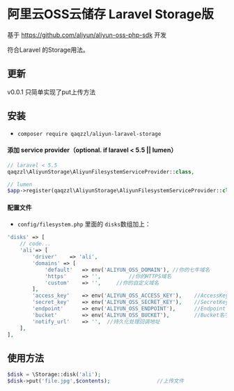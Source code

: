 # 阿里云OSS云储存 Laravel Storage版

基于 https://github.com/aliyun/aliyun-oss-php-sdk 开发

符合Laravel 的Storage用法。

## 更新

v0.0.1  只简单实现了put上传方法

## 安装

- ```composer require qaqzzl/aliyun-laravel-storage```

#### 添加 service provider（optional. if laravel < 5.5 || lumen）
```PHP
// laravel < 5.5
qaqzzl\AliyunStorage\AliyunFilesystemServiceProvider::class,

// lumen
$app->register(qaqzzl\AliyunStorage\AliyunFilesystemServiceProvider::class);
```

#### 配置文件
- ```config/filesystem.php``` 里面的 ```disks```数组加上：
```php
'disks' => [
    // code...
    'ali'=> [
        'driver'    => 'ali',
        'domains' => [
            'default'   => env('ALIYUN_OSS_DOMAIN'), //你的七牛域名
            'https'     => '',         //你的HTTPS域名
            'custom'    => '',     //你的自定义域名
        ],
        'access_key'    => env('ALIYUN_OSS_ACCESS_KEY'),    //AccessKey
        'secret_key'    => env('ALIYUN_OSS_SECRET_KEY'),    //SecretKey
        'endpoint'      => env('ALIYUN_OSS_ENDPOINT'),      //Endpoint
        'bucket'        => env('ALIYUN_OSS_BUCKET'),        //Bucket名字
        'notify_url'    => '',  //持久化处理回调地址
    ],
],
```

## 使用方法
```php
$disk = \Storage::disk('ali');
$disk->put('file.jpg',$contents);               //上传文件
```